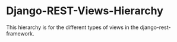 # Django-REST-Views-Hierarchy
This hierarchy is for the different types of views in the django-rest-framework. 
